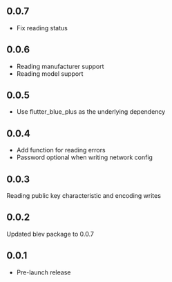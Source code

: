 ## 0.0.7

- Fix reading status

## 0.0.6

- Reading manufacturer support
- Reading model support

## 0.0.5

- Use flutter_blue_plus as the underlying dependency

## 0.0.4

- Add function for reading errors
- Password optional when writing network config

## 0.0.3

Reading public key characteristic and encoding writes

## 0.0.2

Updated blev package to 0.0.7

## 0.0.1

* Pre-launch release
